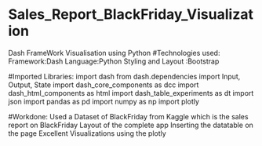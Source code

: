 # Sales_Report_BlackFriday_Visualization

Dash FrameWork Visualisation using Python
#Technologies used:
Framework:Dash
Language:Python
Styling and Layout :Bootstrap

#Imported Libraries:
import dash
from dash.dependencies import Input, Output, State
import dash_core_components as dcc
import dash_html_components as html
import dash_table_experiments as dt
import json
import pandas as pd
import numpy as np
import plotly

#Workdone:
Used a Dataset of BlackFriday from Kaggle which is the sales report on BlackFriday
Layout of the complete app
Inserting the datatable on the page
Excellent Visualizations using the plotly


